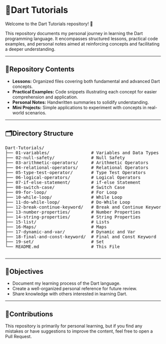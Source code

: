 <!DOCTYPE html>
<html lang="en">
<head>
  <meta charset="UTF-8">

</head>
<body>

  <h1><span class="emoji">📘</span>Dart Tutorials</h1>
  <p>Welcome to the Dart Tutorials repository! <span class="emoji">🎯</span></p>

  <p>This repository documents my personal journey in learning the Dart programming language. It encompasses structured lessons, practical code examples, and personal notes aimed at reinforcing concepts and facilitating a deeper understanding.</p>

  <hr>

  <div class="section">
    <h2><span class="emoji">🧭</span>Repository Contents</h2>
    <ul>
      <li><strong>Lessons:</strong> Organized files covering both fundamental and advanced Dart concepts.</li>
      <li><strong>Practical Examples:</strong> Code snippets illustrating each concept for easier comprehension and application.</li>
      <li><strong>Personal Notes:</strong> Handwritten summaries to solidify understanding.</li>
      <li><strong>Mini Projects:</strong> Simple applications to experiment with concepts in real-world scenarios.</li>
    </ul>
  </div>

  <hr>

  <div class="section">
    <h2><span class="emoji">🗂️</span>Directory Structure</h2>
    <pre>
Dart-Tutorials/
├── 01-variables/                # Variables and Data Types
├── 02-null-safety/              # Null Safety
├── 03-arithmetic-operators/     # Arithmetic Operators
├── 04-relational-operators/     # Relational Operators
├── 05-type-test-operator/       # Type Test Operators
├── 06-logical-operators/        # Logical Operators
├── 07-if-else-statement/        # if-else Statement      
├── 08-switch-case/              # Switch Case
├── 09-for-loop/                 # For Loop
├── 10-while-loop/               # While Loop
├── 11-do-while-loop/            # Do-While Loop
├── 12-break-continue-keyword/   # Break and Continue Keywords
├── 13-number-properties/        # Number Properties
├── 14-string-properties/        # String Properties
├── 15-list/                     # Lists
├── 16-Maps/                     # Maps
├── 17-dynamic-and-var/          # Dynamic and Var
├── 18-final-and-const-keyword/  # Final and Const Keyword
├── 19-set/                      # Set
└── README.md                    # This File
    </pre>
  </div>

  <hr>

  <div class="section">
    <h2><span class="emoji">🎯</span>Objectives</h2>
    <ul>
      <li>Document my learning process of the Dart language.</li>
      <li>Create a well-organized personal reference for future review.</li>
      <li>Share knowledge with others interested in learning Dart.</li>
    </ul>
  </div>

  <hr>

  <div class="section">
    <h2><span class="emoji">🤝</span>Contributions</h2>
    <p>This repository is primarily for personal learning, but if you find any mistakes or have suggestions to improve the content, feel free to open a Pull Request.</p>
  </div>

</body>
</html>
